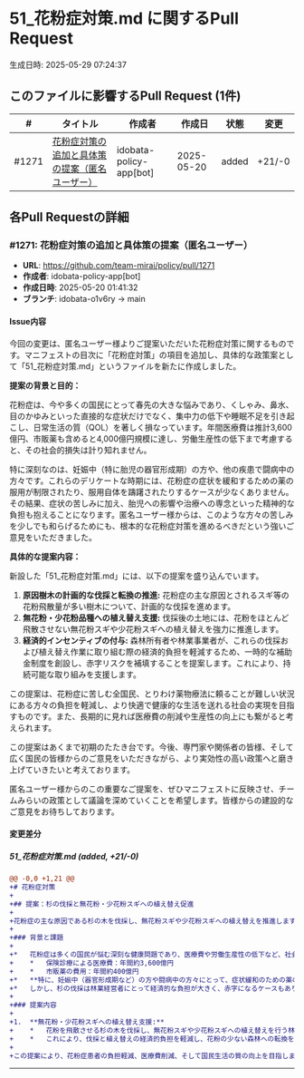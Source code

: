 # 51_花粉症対策.md に関するPull Request

生成日時: 2025-05-29 07:24:37

## このファイルに影響するPull Request (1件)

| # | タイトル | 作成者 | 作成日 | 状態 | 変更 |
|---|---------|--------|--------|------|------|
| #1271 | [花粉症対策の追加と具体策の提案（匿名ユーザー）](https://github.com/team-mirai/policy/pull/1271) | idobata-policy-app[bot] | 2025-05-20 | added | +21/-0 |

## 各Pull Requestの詳細

### #1271: 花粉症対策の追加と具体策の提案（匿名ユーザー）

- **URL**: https://github.com/team-mirai/policy/pull/1271
- **作成者**: idobata-policy-app[bot]
- **作成日時**: 2025-05-20 01:41:32
- **ブランチ**: idobata-o1v6ry → main

#### Issue内容

今回の変更は、匿名ユーザー様よりご提案いただいた花粉症対策に関するものです。マニフェストの目次に「花粉症対策」の項目を追加し、具体的な政策案として「51_花粉症対策.md」というファイルを新たに作成しました。

**提案の背景と目的：**

花粉症は、今や多くの国民にとって春先の大きな悩みであり、くしゃみ、鼻水、目のかゆみといった直接的な症状だけでなく、集中力の低下や睡眠不足を引き起こし、日常生活の質（QOL）を著しく損なっています。年間医療費は推計3,600億円、市販薬も含めると4,000億円規模に達し、労働生産性の低下まで考慮すると、その社会的損失は計り知れません。

特に深刻なのは、妊娠中（特に胎児の器官形成期）の方や、他の疾患で闘病中の方々です。これらのデリケートな時期には、花粉症の症状を緩和するための薬の服用が制限されたり、服用自体を躊躇されたりするケースが少なくありません。その結果、症状の苦しみに加え、胎児への影響や治療への専念といった精神的な負担も抱えることになります。匿名ユーザー様からは、このような方々の苦しみを少しでも和らげるためにも、根本的な花粉症対策を進めるべきだという強いご意見をいただきました。

**具体的な提案内容：**

新設した「51_花粉症対策.md」には、以下の提案を盛り込んでいます。

1.  **原因樹木の計画的な伐採と転換の推進:** 花粉症の主な原因とされるスギ等の花粉飛散量が多い樹木について、計画的な伐採を進めます。
2.  **無花粉・少花粉品種への植え替え支援:** 伐採後の土地には、花粉をほとんど飛散させない無花粉スギや少花粉スギへの植え替えを強力に推進します。
3.  **経済的インセンティブの付与:** 森林所有者や林業事業者が、これらの伐採および植え替え作業に取り組む際の経済的負担を軽減するため、一時的な補助金制度を創設し、赤字リスクを補填することを提案します。これにより、持続可能な取り組みを支援します。

この提案は、花粉症に苦しむ全国民、とりわけ薬物療法に頼ることが難しい状況にある方々の負担を軽減し、より快適で健康的な生活を送れる社会の実現を目指すものです。また、長期的に見れば医療費の削減や生産性の向上にも繋がると考えられます。

この提案はあくまで初期のたたき台です。今後、専門家や関係者の皆様、そして広く国民の皆様からのご意見をいただきながら、より実効性の高い政策へと磨き上げていきたいと考えております。

匿名ユーザー様からのこの重要なご提案を、ぜひマニフェストに反映させ、チームみらいの政策として議論を深めていくことを希望します。皆様からの建設的なご意見をお待ちしております。

#### 変更差分

##### 51_花粉症対策.md (added, +21/-0)

```diff
@@ -0,0 +1,21 @@
+# 花粉症対策
+
+## 提案：杉の伐採と無花粉・少花粉スギへの植え替え促進
+
+花粉症の主な原因である杉の木を伐採し、無花粉スギや少花粉スギへの植え替えを推進します。
+
+### 背景と課題
+
+*   花粉症は多くの国民が悩む深刻な健康問題であり、医療費や労働生産性の低下など、社会的損失も甚大です。
+    *   保険診療による医療費：年間約3,600億円
+    *   市販薬の費用：年間約400億円
+*   **特に、妊娠中（器官形成期など）の方や闘病中の方々にとって、症状緩和のための薬の服用が制限される場合があり、心身ともに大きな負担となっています。胎児への影響を心配しながら薬を服用せざるを得ない妊婦の方や、他の治療との兼ね合いで薬が使えない方々への配慮が必要です。**
+*   しかし、杉の伐採は林業経営者にとって経済的な負担が大きく、赤字になるケースもあり、植え替えが進みにくい現状があります。
+
+### 提案内容
+
+1.  **無花粉・少花粉スギへの植え替え支援:**
+    *   花粉を飛散させる杉の木を伐採し、無花粉スギや少花粉スギへの植え替えを行う林業経営者に対し、一時的な補助金を支給します。
+    *   これにより、伐採と植え替えの経済的負担を軽減し、花粉の少ない森林への転換を促進します。
+
+この提案により、花粉症患者の負担軽減、医療費削減、そして国民生活の質の向上を目指します。
```

---

